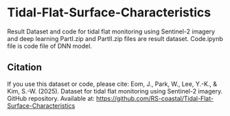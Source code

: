 # Tidal-Flat-Surface-Characteristics
Result Dataset and code for tidal flat monitoring using Sentinel-2 imagery and deep learning
PartI.zip and PartII.zip files are result dataset.
Code.ipynb file is code file of DNN model.

## Citation

If you use this dataset or code, please cite:
Eom, J., Park, W., Lee, Y.-K., & Kim, S.-W. (2025). Dataset for tidal flat monitoring using Sentinel-2 imagery. GitHub repository. Available at: https://github.com/RS-coastal/Tidal-Flat-Surface-Characteristics

